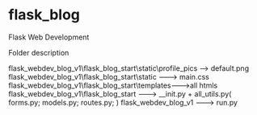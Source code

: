 # flask_blog
Flask Web Development

Folder description

flask_webdev_blog_v1\flask_blog_start\static\profile_pics --> default.png
flask_webdev_blog_v1\flask_blog_start\static ---> main.css
flask_webdev_blog_v1\flask_blog_start\templates--->all htmls
flask_webdev_blog_v1\flask_blog_start ---> __init.py + all_utils.py( forms.py; models.py; routes.py; )
flask_webdev_blog_v1 ---> run.py

